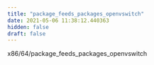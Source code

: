 ```yaml
---
title: "package_feeds_packages_openvswitch"
date: 2021-05-06 11:38:12.440363
hidden: false
draft: false
---
```


x86/64/package_feeds_packages_openvswitch


